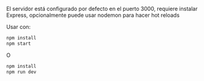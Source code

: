 El servidor está configurado por defecto en el puerto 3000, requiere instalar Express, opcionalmente puede usar nodemon para hacer hot reloads

Usar con:

```bash
npm install
npm start
```
O
```bash
npm install
npm run dev
```
